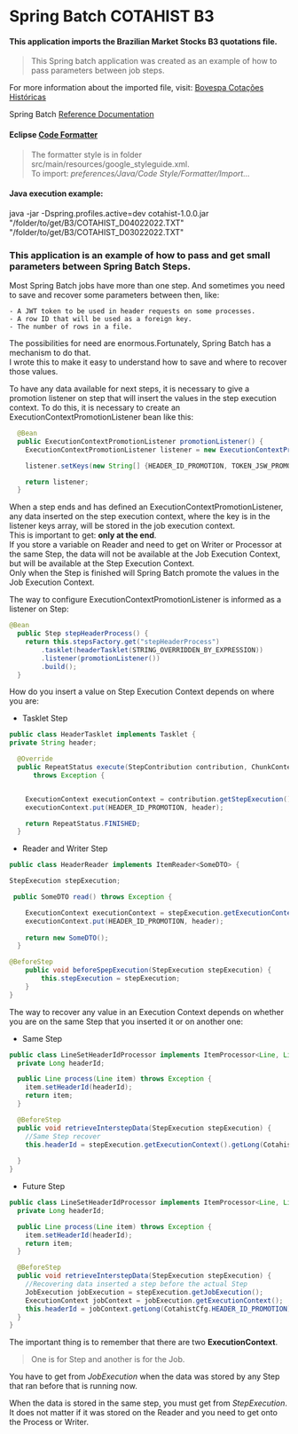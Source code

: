 # Spring Batch COTAHIST B3  

#### This application imports the Brazilian Market Stocks B3 quotations file.   

> This Spring batch application was created as an example of how to pass parameters between job steps.     

For more information about the imported file, visit: [Bovespa Cotações Históricas](https://www.b3.com.br/pt_br/market-data-e-indices/servicos-de-dados/market-data/historico/mercado-a-vista/cotacoes-historicas/)

Spring Batch [Reference Documentation](https://docs.spring.io/spring-batch/docs/current-SNAPSHOT/reference/html/index-single.html)

#### Eclipse [Code Formatter](https://github.com/google/styleguide/blob/gh-pages/eclipse-java-google-style.xml)   
> The formatter style is in folder src/main/resources/google_styleguide.xml.   
To import: _preferences/Java/Code Style/Formatter/Import..._   


#### Java execution example:   
java -jar -Dspring.profiles.active=dev cotahist-1.0.0.jar "/folder/to/get/B3/COTAHIST_D04022022.TXT" "/folder/to/get/B3/COTAHIST_D03022022.TXT" 

### This application is an example of how to pass and get small parameters between Spring Batch Steps.

Most Spring Batch jobs have more than one step. And sometimes you need to save and recover some parameters between then, like:

	- A JWT token to be used in header requests on some processes.     
	- A row ID that will be used as a foreign key.   
	- The number of rows in a file.   

The possibilities for need are enormous.Fortunately, Spring Batch has a mechanism to do that.   
I wrote this to make it easy to understand how to save and where to recover those values.

To have any data available for next steps, it is necessary to give a promotion listener on step that will insert the values in the step execution context. To do this, it is necessary to create an ExecutionContextPromotionListener bean like this:

```java
  @Bean
  public ExecutionContextPromotionListener promotionListener() {
    ExecutionContextPromotionListener listener = new ExecutionContextPromotionListener();

    listener.setKeys(new String[] {HEADER_ID_PROMOTION, TOKEN_JSW_PROMOTION});

    return listener;
  }
```

When a step ends and has defined an ExecutionContextPromotionListener, any data inserted on the step execution context, where the key is in the listener keys array, will be stored in the job execution context.   
This is important to get: **only at the end**.   
If you store a variable on Reader and need to get on Writer or Processor at the same Step, the data will not be available at the Job Execution Context, but will be available at the Step Execution Context.   
Only when the Step is finished will Spring Batch promote the values in the Job Execution Context.

The way to configure ExecutionContextPromotionListener is informed as a listener on Step:

```java
@Bean
  public Step stepHeaderProcess() {
    return this.stepsFactory.get("stepHeaderProcess")
        .tasklet(headerTasklet(STRING_OVERRIDDEN_BY_EXPRESSION))
        .listener(promotionListener())
        .build();
  }
```

How do you insert a value on Step Execution Context depends on where you are:
* Tasklet Step

```java
public class HeaderTasklet implements Tasklet {
private String header;

  @Override
  public RepeatStatus execute(StepContribution contribution, ChunkContext chunkContext)
      throws Exception {


    ExecutionContext executionContext = contribution.getStepExecution().getExecutionContext();
    executionContext.put(HEADER_ID_PROMOTION, header);

    return RepeatStatus.FINISHED;
  }
```


* Reader and Writer Step

```java
public class HeaderReader implements ItemReader<SomeDTO> {

StepExecution stepExecution;

 public SomeDTO read() throws Exception {

    ExecutionContext executionContext = stepExecution.getExecutionContext();
    executionContext.put(HEADER_ID_PROMOTION, header);
    
    return new SomeDTO();
  }

@BeforeStep
    public void beforeSpepExecution(StepExecution stepExecution) {
        this.stepExecution = stepExecution;
    }
}
```

The way to recover any value in an Execution Context depends on whether you are on the same Step that you inserted it or on another one:

* Same Step

```java
public class LineSetHeaderIdProcessor implements ItemProcessor<Line, Line> {
  private Long headerId;

  public Line process(Line item) throws Exception {
    item.setHeaderId(headerId);
    return item;
  }

  @BeforeStep
  public void retrieveInterstepData(StepExecution stepExecution) {
    //Same Step recover
    this.headerId = stepExecution.getExecutionContext().getLong(CotahistCfg.HEADER_ID_PROMOTION);
    
  }
}
```

* Future Step

```java
public class LineSetHeaderIdProcessor implements ItemProcessor<Line, Line> {
  private Long headerId;

  public Line process(Line item) throws Exception {
    item.setHeaderId(headerId);
    return item;
  }

  @BeforeStep
  public void retrieveInterstepData(StepExecution stepExecution) {
    //Recovering data inserted a step before the actual Step
    JobExecution jobExecution = stepExecution.getJobExecution();
    ExecutionContext jobContext = jobExecution.getExecutionContext();
    this.headerId = jobContext.getLong(CotahistCfg.HEADER_ID_PROMOTION);
  }
}
```

The important thing is to remember that there are two **ExecutionContext**.

> One is for Step and another is for the Job.   

You have to get from _JobExecution_ when the data was stored by any Step that ran before that is running now.   

When the data is stored in the same step, you must get from _StepExecution_.
It does not matter if it was stored on the Reader and you need to get onto the Process or Writer.


